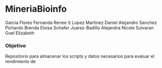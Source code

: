 # MineriaBioinfo

Garcia Flores Fernanda Renee \t
Lopez Martinez Daniel Alejandro
Sanchez Pichardo Brenda Eloisa
Schafer Juarez-Badillo Alejandra Nicole
Sulvaran Guel Elizabeth


### Objetivo
Repositorio para almacenar los scripts y datos necesarios para evaluar el rendimiento de
